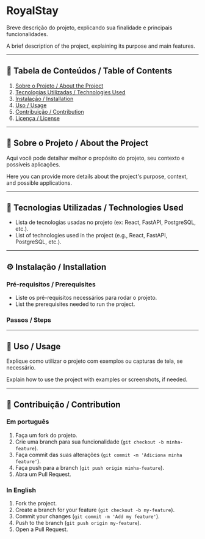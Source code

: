 # RoyalStay

Breve descrição do projeto, explicando sua finalidade e principais funcionalidades.

A brief description of the project, explaining its purpose and main features.

---

## 📌 Tabela de Conteúdos / Table of Contents

1. [Sobre o Projeto / About the Project](#-sobre-o-projeto--about-the-project)
2. [Tecnologias Utilizadas / Technologies Used](#-tecnologias-utilizadas--technologies-used)
3. [Instalação / Installation](#-instalação--installation)
4. [Uso / Usage](#-uso--usage)
5. [Contribuição / Contribution](#-contribuição--contribution)
6. [Licença / License](#-licença--license)

---

## 📖 Sobre o Projeto / About the Project

Aqui você pode detalhar melhor o propósito do projeto, seu contexto e possíveis aplicações.

Here you can provide more details about the project's purpose, context, and possible applications.

---

## 🚀 Tecnologias Utilizadas / Technologies Used

- Lista de tecnologias usadas no projeto (ex: React, FastAPI, PostgreSQL, etc.).
- List of technologies used in the project (e.g., React, FastAPI, PostgreSQL, etc.).

---

## ⚙️ Instalação / Installation

### Pré-requisitos / Prerequisites

- Liste os pré-requisitos necessários para rodar o projeto.
- List the prerequisites needed to run the project.

### Passos / Steps


---

## 📌 Uso / Usage

Explique como utilizar o projeto com exemplos ou capturas de tela, se necessário.

Explain how to use the project with examples or screenshots, if needed.

---

## 🤝 Contribuição / Contribution

### Em português
1. Faça um fork do projeto.
2. Crie uma branch para sua funcionalidade (`git checkout -b minha-feature`).
3. Faça commit das suas alterações (`git commit -m 'Adiciona minha feature'`).
4. Faça push para a branch (`git push origin minha-feature`).
5. Abra um Pull Request.

### In English
1. Fork the project.
2. Create a branch for your feature (`git checkout -b my-feature`).
3. Commit your changes (`git commit -m 'Add my feature'`).
4. Push to the branch (`git push origin my-feature`).
5. Open a Pull Request.
